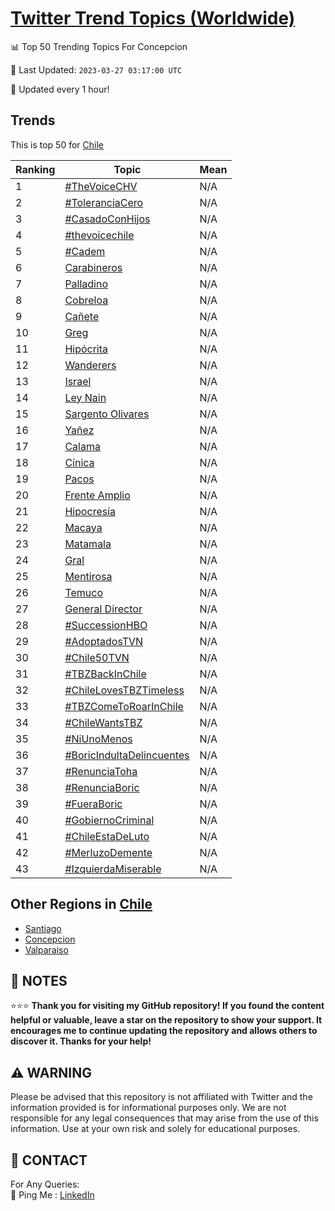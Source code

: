[Twitter Trend Topics (Worldwide)](https://github.com/ErcinDedeoglu/Twitter-Trend-Topics)
==========


📊 Top 50 Trending Topics For Concepcion

📆 Last Updated: `2023-03-27 03:17:00 UTC`

🔧 Updated every 1 hour!


## Trends

This is top 50 for [Chile](</Chile>)

| Ranking | Topic | Mean |
| ------- | ------------ | ------------ |
| 1 | [#TheVoiceCHV](http://twitter.com/search?q=%23TheVoiceCHV) | N/A |
| 2 | [#ToleranciaCero](http://twitter.com/search?q=%23ToleranciaCero) | N/A |
| 3 | [#CasadoConHijos](http://twitter.com/search?q=%23CasadoConHijos) | N/A |
| 4 | [#thevoicechile](http://twitter.com/search?q=%23thevoicechile) | N/A |
| 5 | [#Cadem](http://twitter.com/search?q=%23Cadem) | N/A |
| 6 | [Carabineros](http://twitter.com/search?q=Carabineros) | N/A |
| 7 | [Palladino](http://twitter.com/search?q=Palladino) | N/A |
| 8 | [Cobreloa](http://twitter.com/search?q=Cobreloa) | N/A |
| 9 | [Cañete](http://twitter.com/search?q=Ca%c3%b1ete) | N/A |
| 10 | [Greg](http://twitter.com/search?q=Greg) | N/A |
| 11 | [Hipócrita](http://twitter.com/search?q=Hip%c3%b3crita) | N/A |
| 12 | [Wanderers](http://twitter.com/search?q=Wanderers) | N/A |
| 13 | [Israel](http://twitter.com/search?q=Israel) | N/A |
| 14 | [Ley Nain](http://twitter.com/search?q=Ley+Nain) | N/A |
| 15 | [Sargento Olivares](http://twitter.com/search?q=Sargento+Olivares) | N/A |
| 16 | [Yañez](http://twitter.com/search?q=Ya%c3%b1ez) | N/A |
| 17 | [Calama](http://twitter.com/search?q=Calama) | N/A |
| 18 | [Cínica](http://twitter.com/search?q=C%c3%adnica) | N/A |
| 19 | [Pacos](http://twitter.com/search?q=Pacos) | N/A |
| 20 | [Frente Amplio](http://twitter.com/search?q=Frente+Amplio) | N/A |
| 21 | [Hipocresía](http://twitter.com/search?q=Hipocres%c3%ada) | N/A |
| 22 | [Macaya](http://twitter.com/search?q=Macaya) | N/A |
| 23 | [Matamala](http://twitter.com/search?q=Matamala) | N/A |
| 24 | [Gral](http://twitter.com/search?q=Gral) | N/A |
| 25 | [Mentirosa](http://twitter.com/search?q=Mentirosa) | N/A |
| 26 | [Temuco](http://twitter.com/search?q=Temuco) | N/A |
| 27 | [General Director](http://twitter.com/search?q=General+Director) | N/A |
| 28 | [#SuccessionHBO](http://twitter.com/search?q=%23SuccessionHBO) | N/A |
| 29 | [#AdoptadosTVN](http://twitter.com/search?q=%23AdoptadosTVN) | N/A |
| 30 | [#Chile50TVN](http://twitter.com/search?q=%23Chile50TVN) | N/A |
| 31 | [#TBZBackInChile](http://twitter.com/search?q=%23TBZBackInChile) | N/A |
| 32 | [#ChileLovesTBZTimeless](http://twitter.com/search?q=%23ChileLovesTBZTimeless) | N/A |
| 33 | [#TBZComeToRoarInChile](http://twitter.com/search?q=%23TBZComeToRoarInChile) | N/A |
| 34 | [#ChileWantsTBZ](http://twitter.com/search?q=%23ChileWantsTBZ) | N/A |
| 35 | [#NiUnoMenos](http://twitter.com/search?q=%23NiUnoMenos) | N/A |
| 36 | [#BoricIndultaDelincuentes](http://twitter.com/search?q=%23BoricIndultaDelincuentes) | N/A |
| 37 | [#RenunciaToha](http://twitter.com/search?q=%23RenunciaToha) | N/A |
| 38 | [#RenunciaBoric](http://twitter.com/search?q=%23RenunciaBoric) | N/A |
| 39 | [#FueraBoric](http://twitter.com/search?q=%23FueraBoric) | N/A |
| 40 | [#GobiernoCriminal](http://twitter.com/search?q=%23GobiernoCriminal) | N/A |
| 41 | [#ChileEstaDeLuto](http://twitter.com/search?q=%23ChileEstaDeLuto) | N/A |
| 42 | [#MerluzoDemente](http://twitter.com/search?q=%23MerluzoDemente) | N/A |
| 43 | [#IzquierdaMiserable](http://twitter.com/search?q=%23IzquierdaMiserable) | N/A |



## Other Regions in [Chile](</Chile>)

* [Santiago](</Chile/Santiago.md>)
* [Concepcion](</Chile/Concepcion.md>)
* [Valparaiso](</Chile/Valparaiso.md>)



## 📝 NOTES

⭐⭐⭐ **Thank you for visiting my GitHub repository! If you found the content helpful or valuable, leave a star on the repository to show your support. It encourages me to continue updating the repository and allows others to discover it. Thanks for your help!**


## ⚠️ WARNING

Please be advised that this repository is not affiliated with Twitter and the information provided is for informational purposes only. We are not responsible for any legal consequences that may arise from the use of this information. Use at your own risk and solely for educational purposes.


## 📨 CONTACT

 For Any Queries:  
            🏓 Ping Me : [LinkedIn](https://www.linkedin.com/in/ercindedeoglu/)
